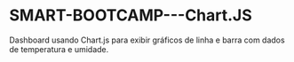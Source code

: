 # SMART-BOOTCAMP---Chart.JS
Dashboard usando Chart.js para exibir gráficos de linha e barra com dados de temperatura e umidade.
